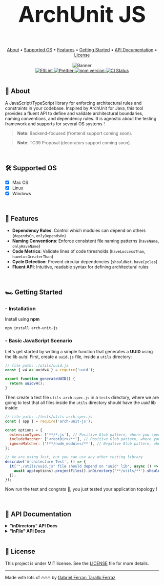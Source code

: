 <div align="center">
  <h1 style="font-size:4.5rem;"> ArchUnit JS</h1>
</div>

<br/>

<div align="center">
  <a href="#page_facing_up-about">About</a> •
  <a href="#hammer_and_wrench-supported-os">Supported OS</a> • 
  <a href="#ledger-features">Features</a> •
  <a href="#racing_car-getting-started">Getting Started</a> •
  <a href="#notebook-api-documentation">API Documentation</a> •
  <a href="#memo-license">License</a>
</div>

<br/>

<div align="center">
  <img src="https://github.com/gftf2011/clean-node-todolist/blob/main/.github/images/background.png" alt="Banner" style="max-width: 100%; height: auto;" />
</div>

<div align="center">
  <a href="https://eslint.org/">
    <img src="https://img.shields.io/badge/ESLint-configured-blue?logo=eslint" alt="ESLint" />
  </a>
  <a href="https://prettier.io/">
    <img src="https://img.shields.io/badge/Prettier-configured-ff69b4?logo=prettier" alt="Prettier" />
  </a>
  <a href="https://www.npmjs.com/package/arch-unit-js">
    <img src="https://img.shields.io/npm/v/arch-unit-js.svg" alt="npm version" />
  </a>
  <a href="https://github.com/gftf2011/arch-unit-js/actions" target="_blank" rel="noopener noreferrer">
    <img src="https://github.com/gftf2011/arch-unit-js/actions/workflows/merge-main.yml/badge.svg" alt="CI Status" />
  </a>
</div>

<br/>

## :page_facing_up: About

A JavaScript/TypeScript library for enforcing architectural rules and constraints in your codebase. Inspired by ArchUnit for Java, this tool provides a fluent API to define and validate architectural boundaries, naming conventions, and dependency rules. It is agnostic about the testing framework and supports for several OS systems !

> **Note**: Backend-focused (frontend support coming soon).

> **Note**: TC39 Proposal (decorators support coming soon).

<br/>

## :hammer_and_wrench: Supported OS

- [x] Mac OS
- [x] Linux
- [x] Windows

<br/>

## :ledger: Features

- **Dependency Rules**: Control which modules can depend on others (`dependsOn`, `onlyDependsOn`)
- **Naming Conventions**: Enforce consistent file naming patterns (`haveName`, `onlyHaveName`)
- **Code Metrics**: Validate lines of code thresholds (`haveLocLessThan`, `haveLocGreaterThan`)
- **Cycle Detection**: Prevent circular dependencies (`shouldNot.haveCycles`)
- **Fluent API**: Intuitive, readable syntax for defining architectural rules

<br/>

## :racing_car: Getting Started

### - Installation

Install using **npm**

```bash
npm install arch-unit-js
```

### - Basic JavaScript Scenario

Let's get started by writing a simple function that generates a **UUID** using the lib _uuid_. First, create a `uuid.js` file, inside a `utils` directory:

```javascript
// file path: ./utils/uuid.js
const { v4 as uuidv4 } = require('uuid');

export function generateUUID() {
  return uuidv4();
}
```

Then create a test file `utils-arch.spec.js` in a `tests` directory, where we are going to test that all files inside the `utils` directory should have the _uuid_ lib inside:

```javascript
// file path: ./tests/utils-arch.spec.js
const { app } = require('arch-unit-js');

const options = {
  extensionTypes: ['**/*.js'], // Positive Glob pattern, where you specify all extension types your application has
  includeMatcher: ['<rootDir>/**'], // Positive Glob pattern, where you specify all files and directories based on the project <rootDir>
  ignoreMatcher: ['!**/node_modules/**'], // Negative Glob pattern, where you specify all files and directories you do NOT want to check
};

// We are using Jest, but you can use any other testing library
describe('Architecture Test', () => {
  it('"./utils/uuid.js" file should depend on "uuid" lib', async () => {
    await app(options).projectFiles().inDirectory('**/utils/**').should().dependsOn('uuid').check(); // No need to expect, if the dependency is not found it throws an error
  });
});
```

Now run the test and congrats 🥳, you just tested your application topology !

<br/>

## :notebook: API Documentation

<details>
  <summary><b>"inDirectory" API Docs</b></summary>

- [Project Files in Directory Should NOT Depend On Specified Patterns](https://github.com/gftf2011/arch-unit-js/blob/main/business/projectFiles_inDirectory_shouldNot_dependsOn_check.md)
- [Project Files in Directory Should NOT Have Cycles](https://github.com/gftf2011/arch-unit-js/blob/main/business/projectFiles_inDirectory_shouldNot_haveCycles_check.md)
- [Project Files in Directory Should NOT Have Greater Or Equal L.O.C. (Lines Of Code) Than Specified Value](https://github.com/gftf2011/arch-unit-js/blob/main/business/projectFiles_inDirectory_shouldNot_haveLocGreaterOrEqualThan_check.md)
- [Project Files in Directory Should NOT Have Greater L.O.C. (Lines Of Code) Than Specified Value](https://github.com/gftf2011/arch-unit-js/blob/main/business/projectFiles_inDirectory_shouldNot_haveLocGreaterThan_check.md)
- [Project Files in Directory Should NOT Have Less Or Equal L.O.C. (Lines Of Code) Than Specified Value](https://github.com/gftf2011/arch-unit-js/blob/main/business/projectFiles_inDirectory_shouldNot_haveLocLessOrEqualThan_check.md)
- [Project Files in Directory Should NOT Have Less L.O.C. (Lines Of Code) Than Specified Value](https://github.com/gftf2011/arch-unit-js/blob/main/business/projectFiles_inDirectory_shouldNot_haveLocLessThan_check.md)
- [Project Files in Directory Should Not Have Name with Specified Pattern](https://github.com/gftf2011/arch-unit-js/blob/main/business/projectFiles_inDirectory_shouldNot_haveName_check.md)
- [Project Files in Directory Should NOT Only Depend On Specific Patterns](https://github.com/gftf2011/arch-unit-js/blob/main/business/projectFiles_inDirectory_shouldNot_onlyDependsOn_check.md)
- [Project Files in Directory Should NOT Only Have Names with Specified Pattern](https://github.com/gftf2011/arch-unit-js/blob/main/business/projectFiles_inDirectory_shouldNot_onlyHaveName_check.md)
- [Project Files in Directory Should Depend On Specified Patterns](https://github.com/gftf2011/arch-unit-js/blob/main/business/projectFiles_inDirectory_should_dependsOn_check.md)
- [Project Files in Directory Should Have Cycles](https://github.com/gftf2011/arch-unit-js/blob/main/business/projectFiles_inDirectory_should_haveCycles_check.md)
- [Project Files in Directory Should Have Greater Or Equal L.O.C. (Lines Of Code) Than Specified Value](https://github.com/gftf2011/arch-unit-js/blob/main/business/projectFiles_inDirectory_should_haveLocGreaterOrEqualThan_check.md)
- [Project Files in Directory Should Have Greater L.O.C. (Lines Of Code) Than Specified Value](https://github.com/gftf2011/arch-unit-js/blob/main/business/projectFiles_inDirectory_should_haveLocGreaterThan_check.md)
- [Project Files in Directory Should Have Less Or Equal L.O.C. (Lines Of Code) Than Specified Value](https://github.com/gftf2011/arch-unit-js/blob/main/business/projectFiles_inDirectory_should_haveLocLessOrEqualThan_check.md)
- [Project Files in Directory Should Have Less L.O.C. (Lines Of Code) Than Specified Value](https://github.com/gftf2011/arch-unit-js/blob/main/business/projectFiles_inDirectory_should_haveLocLessThan_check.md)
- [Project Files in Directory Should Have Name with Specified Pattern](https://github.com/gftf2011/arch-unit-js/blob/main/business/projectFiles_inDirectory_should_haveName_check.md)
- [Project Files in Directory Should Only Depend On Specified Patterns](https://github.com/gftf2011/arch-unit-js/blob/main/business/projectFiles_inDirectory_should_onlyDependsOn_check.md)
- [Project Files in Directory Should Only Have Name with Specified Pattern](https://github.com/gftf2011/arch-unit-js/blob/main/business/projectFiles_inDirectory_should_onlyHaveName_check.md)

</details>

<details>
  <summary><b>"inFile" API Docs</b></summary>

- [Project Files in File Should NOT Depend On Specified Patterns](https://github.com/gftf2011/arch-unit-js/blob/main/business/projectFiles_inFile_shouldNot_dependsOn_check.md)
- [Project Files in File Should NOT Have Cycles](https://github.com/gftf2011/arch-unit-js/blob/main/business/projectFiles_inFile_shouldNot_haveCycles_check.md)
- [Project Files in File Should NOT Have Greater Or Equal L.O.C. (Lines Of Code) Than Specified Value](https://github.com/gftf2011/arch-unit-js/blob/main/business/projectFiles_inFile_shouldNot_haveLocGreaterOrEqualThan_check.md)
- [Project Files in File Should NOT Have Greater L.O.C. (Lines Of Code) Than Specified Value](https://github.com/gftf2011/arch-unit-js/blob/main/business/projectFiles_inFile_shouldNot_haveLocGreaterThan_check.md)
- [Project Files in File Should NOT Have Less Or Equal L.O.C. (Lines Of Code) Than Specified Value](https://github.com/gftf2011/arch-unit-js/blob/main/business/projectFiles_inFile_shouldNot_haveLocLessOrEqualThan_check.md)
- [Project Files in File Should NOT Have Less L.O.C. (Lines Of Code) Than Specified Value](https://github.com/gftf2011/arch-unit-js/blob/main/business/projectFiles_inFile_shouldNot_haveLocLessThan_check.md)
- [Project Files in File Should NOT Have Name with Specified Pattern](https://github.com/gftf2011/arch-unit-js/blob/main/business/projectFiles_inFile_shouldNot_haveName_check.md)
- [Project Files in File Should NOT Only Depend On Specified Patterns](https://github.com/gftf2011/arch-unit-js/blob/main/business/projectFiles_inFile_shouldNot_onlyDependsOn_check.md)
- [Project Files in File Should NOT Only Have Name with Specified Pattern](https://github.com/gftf2011/arch-unit-js/blob/main/business/projectFiles_inFile_shouldNot_onlyHaveName_check.md)
- [Project Files in File Should Depend On Specified Patterns](https://github.com/gftf2011/arch-unit-js/blob/main/business/projectFiles_inFile_should_dependsOn_check.md)
- [Project Files in File Should Have Cycles](https://github.com/gftf2011/arch-unit-js/blob/main/business/projectFiles_inFile_should_haveCycles_check.md)
- [Project Files in File Should Have Greater Or Equal L.O.C. (Lines Of Code) Than Specified Value](https://github.com/gftf2011/arch-unit-js/blob/main/business/projectFiles_inFile_should_haveLocGreaterOrEqualThan_check.md)
- [Project Files in File Should Have Greater L.O.C. (Lines Of Code) Than Specified Value](https://github.com/gftf2011/arch-unit-js/blob/main/business/projectFiles_inFile_should_haveLocGreaterThan_check.md)
- [Project Files in File Should Have Less Or Equal L.O.C. (Lines Of Code) Than Specified Value](https://github.com/gftf2011/arch-unit-js/blob/main/business/projectFiles_inFile_should_haveLocLessOrEqualThan_check.md)
- [Project Files in File Should Have Less L.O.C. (Lines Of Code) Than Specified Value](https://github.com/gftf2011/arch-unit-js/blob/main/business/projectFiles_inFile_should_haveLocLessThan_check.md)
- [Project Files in File Should Have Name with Specified Pattern](https://github.com/gftf2011/arch-unit-js/blob/main/business/projectFiles_inFile_should_haveName_check.md)
- [Project Files in File Should Only Depend On Specified Patterns](https://github.com/gftf2011/arch-unit-js/blob/main/business/projectFiles_inFile_should_onlyDependsOn_check.md)
- [Project Files in File Should Only Have Name with Specified Pattern](https://github.com/gftf2011/arch-unit-js/blob/main/business/projectFiles_inFile_should_onlyHaveName_check.md)

</details>
<br/>

## :memo: License

This project is under MIT license. See the [LICENSE](https://github.com/gftf2011/arch-unit-js/blob/main/LICENSE) file for more details.

---

Made with lots of 🔥🔥🔥 by [Gabriel Ferrari Tarallo Ferraz](https://www.linkedin.com/in/gabriel-ferrari-tarallo-ferraz/)
